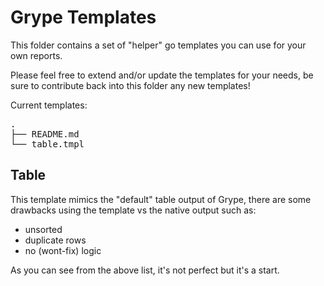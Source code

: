 # Grype Templates

This folder contains a set of "helper" go templates you can use for your own reports.

Please feel free to extend and/or update the templates for your needs, be sure to contribute back into this folder any new templates!

Current templates:

<pre>
.
├── README.md
└── table.tmpl
</pre>

## Table

This template mimics the "default" table output of Grype, there are some drawbacks using the template vs the native output such as:

- unsorted
- duplicate rows
- no (wont-fix) logic

As you can see from the above list, it's not perfect but it's a start.
